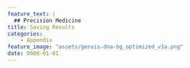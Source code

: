 ```yaml
---
feature_text: |
  ## Precision Medicine
title: Saving Results
categories:
    - Appendix
feature_image: "assets/genvis-dna-bg_optimized_v1a.png"
date: 0008-01-01
---
```


